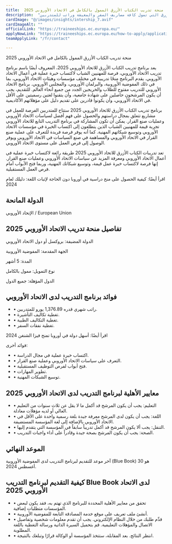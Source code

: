 ```yaml
---
title:  منحة تدريب الكتاب الأزرق الممول بالكامل في الاتحاد الأوروبي 2025 
description:  "فرصة ممولة بالكامل في الاتحاد الأوروبي منحة تدريب الكتاب الأزرق التي تمول كافة مصاريف السفر والمعيشة وراتب للمتدربين" 
cardImage: "@/images/insights/intership_7.avif" 
cardImageAlt: "" 
officialLink: "https://traineeships.ec.europa.eu/" 
applyNowLink: "https://traineeships.ec.europa.eu/how-to-apply/application-procedure" 
teamApplyLink: "/fr/contact"

---
```


منحة تدريب الكتاب الأزرق الممول بالكامل في الاتحاد الأوروبي 2025

يعد برنامج تدريب الكتاب الأزرق للاتحاد الأوروبي 2025، المعروف أيضًا باسم برنامج تدريب الاتحاد الأوروبي، فرصة للمهنيين الشباب لاكتساب خبرة عملية في أعمال الاتحاد الأوروبي. يقدم البرنامج منحًا تدريبية في مختلف مؤسسات وهيئات الاتحاد الأوروبي، بما في ذلك المفوضية الأوروبية، والبرلمان الأوروبي، والمجلس الأوروبي. برنامج الاتحاد الأوروبي للتدريب مفتوح للطلاب والخريجين الجدد من جميع أنحاء العالم. للتقديم، يجب أن يكون المرشحون حاصلين على شهادة جامعية، وأن يتقنوا لغتين رسميتين على الأقل في الاتحاد الأوروبي، وأن يكونوا قادرين على تقديم دليل على مؤهلاتهم الأكاديمية.

برنامج تدريب الكتاب الأزرق للاتحاد الأوروبي 2025 ستتاح للمتدربين الفرصة للعمل في مشاريع تتعلق بمجال دراستهم والحصول على فهم أفضل لسياسات الاتحاد الأوروبي وعمليات صنع القرار. يمكن أن تكون المشاركة في برنامج التدريب التابع للاتحاد الأوروبي تجربة قيمة للمهنيين الشباب الذين يتطلعون إلى اكتساب الخبرة في مؤسسات الاتحاد الأوروبي وتوسيع شبكاتهم المهنية. كما أنه يوفر فرصة فريدة للتعرف على عملية صنع القرار في الاتحاد الأوروبي والمساهمة في صنع السياسات في الاتحاد الأوروبي ويوفر الوصول إلى فرص العمل على مستوى الاتحاد الأوروبي.

تعد تدريبات الكتاب الأزرق للاتحاد الأوروبي 2025 طريقة رائعة لاكتساب خبرة عملية في أعمال الاتحاد الأوروبي ومعرفة المزيد عن سياسات الاتحاد الأوروبي وعمليات صنع القرار. إنها فرصة لاكتساب خبرة عمل قيمة، وتوسيع شبكاتك المهنية، وربما فتح الأبواب أمام فرص العمل المستقبلية.

اقرأ أيضًا: كيفية الحصول على منح دراسية في أوروبا دون الحاجة لإثبات اللغة: دليلك لعام 2024

## الدولة المانحة

الإتحاد الأوروبي / European Union

## تفاصيل منحة تدريب الاتحاد الأوروبي 2025

الدولة المضيفة: بروكسل أو دول الاتحاد الأوروبي

الجهة المقدمة: المفوضية الأوروبية

المدة: 5 أشهر

نوع التمويل: ممول بالكامل

الدول المؤهلة: جميع الدول

## فوائد برنامج التدريب لدى الاتحاد الأوروبي

- • راتب شهري قدره 1,376.89 يورو للمتدربين.
- • تغطية تكاليف التأشيرة.
- • تغطية التكاليف الطبية.
- • تغطية نفقات السفر.

اقرأ أيضًا: أسهل دولة في أوروبا تمنح فيزا الشنغن 2024

فوائد أخرى:

- • اكتساب خبرة عملية في مجال الدراسة.
- • التعرف على سياسات الاتحاد الأوروبي وعملية صنع القرار.
- • فتح أبواب لفرص التوظيف المستقبلية.
- • تطوير المهارات.
- • توسيع الشبكات المهنية.

## معايير الأهلية لبرنامج التدريب لدى الاتحاد الأوروبي 2025

- • التعليم: يجب أن يكون المرشح قد أكمل ما لا يقل عن ثلاث سنوات من التعليم العالي أو لديه مؤهلات معادلة.
- • اللغة: يجب أن يكون لدى المرشح معرفة جيدة بلغة رسمية واحدة على الأقل في الاتحاد الأوروبي بالإضافة إلى لغة المؤسسة المستضيفة.
- • التنقل: يجب ألا يكون المرشح قد أكمل تدريباً سابقاً في المؤسسة التي يتقدم إليها.
- • الصحة: يجب أن يكون المرشح بصحة جيدة وقادراً على أداء واجبات التدريب.

## الموعد النهائي

آخر موعد للتقديم لبرنامج التدريب لدى المفوضية الأوروبية (Blue Book) هو 30 أغسطس 2024.

## كيفية التقديم لبرنامج التدريب Blue Book لدى الاتحاد الأوروبي 2025

- • تحقق من معايير الأهلية المحددة للبرنامج الذي تهتم به، فقد يكون لبعض المؤسسات متطلبات إضافية.
- • أنشئ ملف تعريف على موقع خدمة المصادقة التابعة للمفوضية الأوروبية.
- • قدِّم طلبك من خلال النظام الإلكتروني. يجب أن تقدم معلومات شخصية وتفاصيل الاتصال والمؤهلات التعليمية. قم بتحميل السيرة الذاتية ورسالة التغطية باللغة المطلوبة.
- • انتظر النتائج. بعد المقابلة، ستتخذ المؤسسة أو الوكالة قرارًا وتبلغك بالنتيجة.

